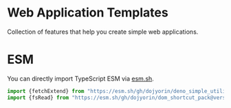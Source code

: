 # **Web Application Templates**
Collection of features that help you create simple web applications.

# ESM
You can directly import TypeScript ESM via [esm.sh](https://esm.sh).

```ts
import {fetchExtend} from "https://esm.sh/gh/dojyorin/deno_simple_utility@version/mod.universal.ts?bundle&target=esnext";
import {fsRead} from "https://esm.sh/gh/dojyorin/dom_shortcut_pack@version/mod.ts?bundle&target=esnext";
```